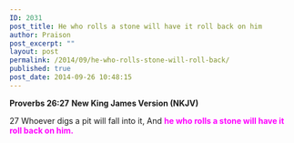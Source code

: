 ```yaml
---
ID: 2031
post_title: He who rolls a stone will have it roll back on him
author: Praison
post_excerpt: ""
layout: post
permalink: /2014/09/he-who-rolls-stone-will-roll-back/
published: true
post_date: 2014-09-26 10:48:15
---
```

<strong>Proverbs 26:27</strong>
<strong> New King James Version (NKJV)</strong>

27 Whoever digs a pit will fall into it,
And <span style="color: #ff00ff;"><strong>he who rolls a stone will have it roll back on him.</strong></span>